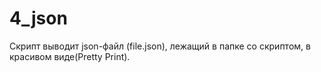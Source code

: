 # 4_json
Скрипт выводит json-файл (file.json), лежащий в папке со скриптом, в красивом виде(Pretty Print).
